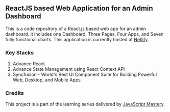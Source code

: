 ## ReactJS based Web Application for an Admin Dashboard
This is a code repository of a React.js based web app for an admin dashboard. it includes one Dashboard, Three Pages, Four Apps, and Seven fully functional charts.
This application is currently hosted at [Netlify](https://amazon-admin-dashboard.netlify.app/orders).

### Key Stacks
1. Advance React
2. Advance State Management using React Context API
3. Syncfusion - World's Best UI Component Suite for Building Powerful Web, Desktop, and Mobile Apps

### Credits
This project is a part of the learning series delivered by [JavaScript Mastery](https://github.com/adrianhajdin).
